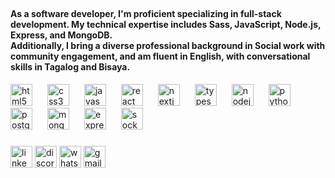 <h2 align="left"Hi! I'm Baby Nap Boltron a passionate Software Developer</h2>

###
<!-- <img align="right" width="250" height="250" src="https://media.giphy.com/media/qgQUggAC3Pfv687qPC/giphy.gif"  /> -->
<h4 width= "700">As a software developer, I'm proficient specializing in full-stack development. My technical expertise includes Sass, JavaScript, Node.js, Express, and MongoDB.  <br>
 Additionally, I bring a diverse professional background in Social work with community engagement, and am fluent in English, with conversational skills in Tagalog and Bisaya.</h4>

 <div align="left">
  <img src="https://cdn.jsdelivr.net/gh/devicons/devicon/icons/html5/html5-original.svg" height="35" alt="html5 logo" style="margin-right: 20px;" />
  <img src="https://cdn.jsdelivr.net/gh/devicons/devicon/icons/css3/css3-original.svg" height="35" alt="css3 logo" style="margin-right: 20px;" />
  <img src="https://cdn.jsdelivr.net/gh/devicons/devicon/icons/javascript/javascript-original.svg" height="35" alt="javascript logo" style="margin-right: 20px;" />
  <img src="https://cdn.jsdelivr.net/gh/devicons/devicon/icons/react/react-original.svg" height="35" alt="react logo" style="margin-right: 20px;" />
  <img src="https://cdn.jsdelivr.net/gh/devicons/devicon/icons/nextjs/nextjs-original.svg" height="35" alt="nextjs logo" style="margin-right: 20px;" />
  <img src="https://cdn.jsdelivr.net/gh/devicons/devicon/icons/typescript/typescript-original.svg" height="35" alt="typescript logo" style="margin-right: 20px;" />
  <img src="https://cdn.jsdelivr.net/gh/devicons/devicon/icons/nodejs/nodejs-original.svg" height="35" alt="nodejs logo" style="margin-right: 20px;" />
  <img src="https://cdn.jsdelivr.net/gh/devicons/devicon/icons/python/python-original.svg" height="35" alt="python logo" style="margin-right: 20px;" />
  <img src="https://cdn.jsdelivr.net/gh/devicons/devicon/icons/postgresql/postgresql-original.svg" height="35" alt="postgresql logo" style="margin-right: 20px;" />
  <img src="https://cdn.jsdelivr.net/gh/devicons/devicon/icons/mongodb/mongodb-original.svg" height="35" alt="mongodb logo" style="margin-right: 20px;" />
  <img src="https://cdn.jsdelivr.net/gh/devicons/devicon/icons/express/express-original.svg" height="35" alt="express logo" style="margin-right: 20px;" />
  <img src="https://cdn.jsdelivr.net/gh/devicons/devicon/icons/socketio/socketio-original.svg" height="35" alt="socketio logo" style="margin-right: 20px;" />
</div>

###

<div align="left" >
<!--   <img src="https://img.shields.io/static/v1?message=Facebook&logo=facebook&label=&color=1877F2&logoColor=white&labelColor=&style=for-the-badge" height="35" alt="facebook logo"  /> -->
  <img src="https://img.shields.io/static/v1?message=LinkedIn&logo=linkedin&label=&color=0077B5&logoColor=white&labelColor=&style=for-the-badge" height="35" alt="linkedin logo"  />
  <img src="https://img.shields.io/static/v1?message=Discord&logo=discord&label=&color=7289DA&logoColor=white&labelColor=&style=for-the-badge" height="35" alt="discord logo"  />
  <img src="https://img.shields.io/static/v1?message=Whatsapp&logo=whatsapp&label=&color=25D366&logoColor=white&labelColor=&style=for-the-badge" height="35" alt="whatsapp logo"  />
  <img src="https://img.shields.io/static/v1?message=Gmail&logo=gmail&label=&color=D14836&logoColor=white&labelColor=&style=for-the-badge" height="35" alt="gmail logo"  />
</div>


